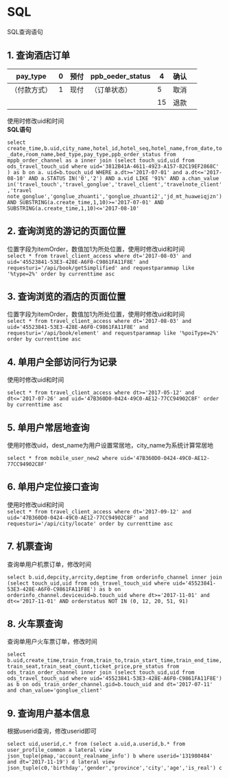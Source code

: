 # SQL
SQL查询语句
## 1. 查询酒店订单

| pay_type     | 0 | 预付 | ppb_oeder_status | 4  | 确认 |   |
|--------------|---|------|------------------|----|------|---|
| （付款方式） | 1 | 现付 | （订单状态）     | 5  | 取消 |   |
|              |   |      |                  | 15 | 退款 |   |

使用时修改uid和时间  
**SQL语句**  

`
select create_time,b.uid,city_name,hotel_id,hotel_seq,hotel_name,from_date,to_date,room_name,bed_type,pay_type,ppb_order_status from mppb_order_channel as a inner join (select touch_uid,uid from ods_travel_touch_uid where uid='3812B41A-4611-4923-A157-82C19EF2868C' ) as b on a. uid=b.touch_uid WHERE a.dt>='2017-07-01' and a.dt<='2017-08-10' AND a.STATUS IN('0','2') AND a.vid LIKE '91%' AND a.chan_value in('travel_touch','travel_gonglue','travel_client','travelnote_client','travel note_gonglue','gonglue_zhuanti','gonglue_zhuanti2','jd_mt_huaweiqjzn') AND SUBSTRING(a.create_time,1,10)>='2017-07-01' AND SUBSTRING(a.create_time,1,10)<='2017-08-10'
`

## 2. 查询浏览的游记的页面位置
位置字段为itemOrder，数值加1为所处位置，使用时修改uid和时间  
`
select * from travel_client_access where dt='2017-08-03' and uid='45523841-53E3-428E-A6F0-C9861FA11F8E' and requesturi='/api/book/getSimplified' and requestparammap like '%type=2%' order by currenttime asc
`

## 3. 查询浏览的酒店的页面位置
位置字段为itemOrder，数值加1为所处位置，使用时修改uid和时间  
`
select * from travel_client_access where dt='2017-08-03' and uid='45523841-53E3-428E-A6F0-C9861FA11F8E' and requesturi='/api/book/element' and requestparammap like '%poiType=2%' order by currenttime asc
`
## 4. 单用户全部访问行为记录

使用时修改uid和时间  

`
select * from travel_client_access where dt>='2017-05-12' and dt<='2017-07-26' and uid='47B360D0-0424-49C0-AE12-77CC94902C8F' order by currenttime asc
`


## 5. 单用户常居地查询
使用时修改uid，dest_name为用户设置常居地，city_name为系统计算常居地

`
select * from mobile_user_new2 where uid='47B360D0-0424-49C0-AE12-77CC94902C8F'
`


## 6. 单用户定位接口查询

使用时修改uid和时间   
`
select * from travel_client_access where dt='2017-09-12' and uid='47B360D0-0424-49C0-AE12-77CC94902C8F' and requesturi='/api/city/locate' order by currenttime asc
`

## 7. 机票查询

查询单用户机票订单，修改时间

`
select b.uid,depcity,arrcity,deptime from orderinfo_channel inner join (select touch_uid,uid from ods_travel_touch_uid where uid='45523841-53E3-428E-A6F0-C9861FA11F8E') as b on orderinfo_channel.deviceuid=b.touch_uid where dt>='2017-11-01' and dt<='2017-11-01' AND orderstatus NOT IN (0, 12, 20, 51, 91) 	
`

## 8. 火车票查询

查询单用户火车票订单，修改时间     

`
select b.uid,create_time,train_from,train_to,train_start_time,train_end_time,train_seat,train_seat_count,ticket_price,pre_status from ods_train_order_channel inner join (select touch_uid,uid from ods_travel_touch_uid where uid='45523841-53E3-428E-A6F0-C9861FA11F8E') as b on ods_train_order_channel.gid=b.touch_uid and dt='2017-07-11' and chan_value='gonglue_client'
`

## 9. 查询用户基本信息
根据userid查询，修改userid即可  

`
select uid,userid,c.* from
(select a.uid,a.userid,b.* from user_profile_common a lateral view json_tuple(pmap,'account_realname_info') b where userid='131980484' and dt='2017-11-19') d lateral view json_tuple(c0,'birthday','gender','province','city','age','is_real') c 
`
